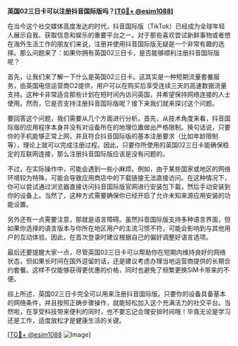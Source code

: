 **英国02三日卡可以注册抖音国际版吗？[[TG💪+ @esim1088](https://t.me/s/esim1088)]**

在当今这个社交媒体高度发达的时代，抖音国际版（TikTok）已经成为全球年轻人展示自我、获取信息和娱乐的重要平台之一。对于那些喜欢尝试新鲜事物或者想在海外生活工作的朋友们来说，注册并使用抖音国际版无疑是一个非常有趣的选择。那么问题来了：如果你拥有英国02三日卡，是否能够顺利注册抖音国际版呢？

首先，让我们来了解一下什么是英国02三日卡。这其实是一种短期流量套餐服务，由英国电信运营商O2提供，用户可以在购买后享受连续三天的高速数据流量支持。这种卡非常适合那些计划在短时间内访问英国，并希望保持网络连接的人士使用。然而，它是否支持注册抖音国际版呢？接下来我们就来探讨这个问题。

要回答这个问题，我们需要从几个方面进行分析。首先，从技术角度来看，抖音国际版的应用程序本身并没有对设备所在的地理位置做出严格限制。换句话说，只要你的手机能够正常上网，并且符合抖音国际版的基本注册要求（比如年龄限制等），理论上就可以完成注册过程。因此，只要你所使用的英国02三日卡能确保稳定的互联网连接，那么注册抖音国际版应该是没有问题的。

不过，在实际操作中，可能会遇到一些小麻烦。例如，由于某些国家或地区的网络环境较为特殊，可能会导致应用商店中的下载链接无法直接访问。在这种情况下，你可以尝试通过浏览器直接访问抖音国际版官网进行安装包下载，然后手动安装到你的设备上。当然了，这种方式需要确保你已经开启了允许未知来源应用安装的功能设置。

另外还有一点需要注意，那就是语言障碍。虽然抖音国际版支持多种语言界面，但如果你选择的语言版本与你所在地区用户的主流习惯不符，可能会影响到与其他用户的互动体验。因此，在首次登录时建议根据自己的偏好调整好语言选项。

最后还要提醒大家一点，尽管英国02三日卡可以帮助你在短期内维持良好的网络状态，但如果长时间在国外逗留的话，还是建议考虑办理当地运营商提供的长期合约套餐。这样不仅能够获得更优惠的价格，同时也避免了频繁更换SIM卡带来的不便。

综上所述，英国02三日卡完全可以用来注册抖音国际版。只要你的设备具备基本的网络条件，并且按照正确步骤操作，就能轻松加入这个充满活力的社交平台。当然啦，在享受科技带来便利的同时，也不要忘记合理安排时间哦！毕竟无论是学习还是工作，适度放松才是健康生活的关键。

[[TG💪+ @esim1088](https://t.me/s/esim1088) ![Image](https://i.postimg.cc/4NQfJmqS/Snipaste-2025-05-13-00-14-12.png)]